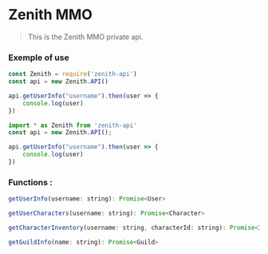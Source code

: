 # Zenith MMO
> This is the Zenith MMO private api.

### Exemple of use

```js
const Zenith = require('zenith-api')
const api = new Zenith.API()

api.getUserInfo("username").then(user => {
    console.log(user)
})
```

```ts
import * as Zenith from 'zenith-api'
const api = new Zenith.API();

api.getUserInfo("username").then(user => {
    console.log(user)
})
```

### Functions :
```js
getUserInfo(username: string): Promise<User>
```

```js
getUserCharacters(username: string): Promise<Character>
```

````js
getCharacterInventory(username: string, characterId: string): Promise<Item[]>
````

```js
getGuildInfo(name: string): Promise<Guild>
```
